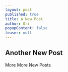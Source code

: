 ```yaml
---
layout: post
published: true
title: A New Post
author: Ori
popupContent: false
teaser: null
---
```



## Another New Post

More More New Posts
